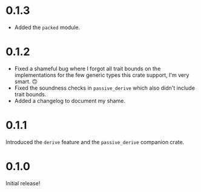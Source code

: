 # 0.1.3

* Added the `packed` module.

# 0.1.2

* Fixed a shameful bug where I forgot all trait bounds on the implementations
  for the few generic types this crate support, I'm very smart. 🙃
* Fixed the soundness checks in `passive_derive` which also didn't include
  trait bounds.
* Added a changelog to document my shame.

# 0.1.1

Introduced the `derive` feature and the `passive_derive` companion crate.

# 0.1.0

Initial release!
